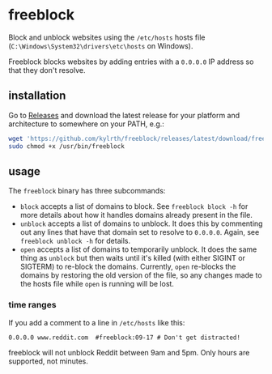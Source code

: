 # freeblock

Block and unblock websites using the `/etc/hosts` hosts file (`C:\Windows\System32\drivers\etc\hosts` on Windows).

Freeblock blocks websites by adding entries with a `0.0.0.0` IP address so that they don't resolve.

## installation

Go to [Releases](https://github.com/kylrth/freeblock/releases) and download the latest release for your platform and architecture to somewhere on your PATH, e.g.:

```sh
wget 'https://github.com/kylrth/freeblock/releases/latest/download/freeblock-linux-amd64' -O - | sudo tee /usr/bin/freeblock > /dev/null
sudo chmod +x /usr/bin/freeblock
```

## usage

The `freeblock` binary has three subcommands:

- `block` accepts a list of domains to block. See `freeblock block -h` for more details about how it handles domains already present in the file.
- `unblock` accepts a list of domains to unblock. It does this by commenting out any lines that have that domain set to resolve to `0.0.0.0`. Again, see `freeblock unblock -h` for details.
- `open` accepts a list of domains to temporarily unblock. It does the same thing as `unblock` but then waits until it's killed (with either SIGINT or SIGTERM) to re-block the domains. Currently, `open` re-blocks the domains by restoring the old version of the file, so any changes made to the hosts file while `open` is running will be lost.

### time ranges

If you add a comment to a line in `/etc/hosts` like this:

```hosts
0.0.0.0 www.reddit.com  #freeblock:09-17 # Don't get distracted!
```

freeblock will not unblock Reddit between 9am and 5pm. Only hours are supported, not minutes.
